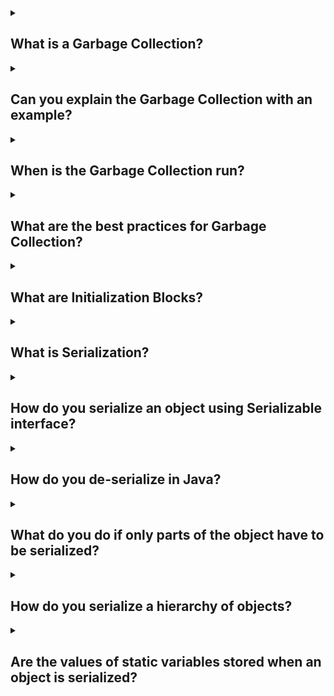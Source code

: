 <details><summary>
	
## What is a Garbage Collection?
</summary>
Garbage collection in Java is the process by which Java programs perform automatic memory management. Java programs compile to bytecode that can be run on a Java Virtual Machine. When Java programs run on the JVM, objects are created on the heap, which is a portion of memory dedicated to the program. Eventually, some objects will no longer be needed. The garbage collector finds these unused objects and deletes them to free up memory.
</details>
<details><summary>
	
## Can you explain the Garbage Collection with an example?
</summary>
Let’s say the below method is called from a function.

      void method(){
          Calendar calendar = new GregorianCalendar(2000,10,30);
          System.out.println(calendar);
      }
      
An object of the class GregorianCalendar is created on the heap by the first line of the function with one
reference variable calendar.

After the function ends execution, the reference variable calendar is no longer valid. Hence, there are no
references to the object created in the method.

JVM recognizes this and removes the object from the heap. This is called the Garbage Collection.
</details>
<details><summary>
	
## When is the Garbage Collection run?
</summary>
Garbage collection in Java is run automatically by the Java Virtual Machine (JVM) as needed. The JVM determines when to initiate garbage collection based on certain conditions. These conditions can vary depending on the JVM implementation, but some common triggers include:

- **Memory Pressure:** Garbage collection may be triggered when the JVM detects that the available memory is running low or is close to reaching its limit. This helps to reclaim memory occupied by unreferenced objects and make it available for future allocations.

- **Allocation Failure:** If an allocation request cannot be fulfilled due to insufficient memory, the JVM may trigger garbage collection to free up memory and make room for new object allocations.

- **System Idle:** Garbage collection may be initiated during periods of low system activity or when the application is idle. This minimizes the impact on the application's performance.

It's important to note that the JVM manages the garbage collection process internally, and the exact timing and frequency of garbage collection cycles are determined by the JVM implementation. The JVM employs various garbage collection algorithms and techniques to optimize the collection process and minimize its impact on the application's execution.
</details>
<details><summary>
	
## What are the best practices for Garbage Collection?
</summary>
Programmatically, we can request (remember it’s just a request - Not an order) JVM to run Garbage
Collection by calling System.gc() method.

JVM might throw an OutOfMemoryException when memory is full and no objects on the heap are eligible
for garbage collection.

finalize() method on the objected is run before the object is removed from the heap from the garbage
collector. We recommend not to write any code in finalize();
</details>
<details><summary>
	
## What are Initialization Blocks?
</summary>
In Java, initialization blocks are code blocks that are used to initialize the state of a class or an instance of a class. There are two types of initialization blocks: instance initialization blocks and static initialization blocks.

**1. Instance Initialization Blocks:** These blocks are executed when an instance of a class is created. They are enclosed in curly braces {} and are not associated with any specific method or constructor. Instance initialization blocks are useful when you need to perform complex initialization logic that cannot be handled by instance variables or constructors alone.
Here's an example of an instance initialization block:

        public class MyClass {
            private int x;
            private int y;

            // Instance initialization block
            {
                x = 5;
                y = 10;
                System.out.println("Instance initialization block executed");
            }

            // Rest of the class...
        }

In the above example, the instance initialization block sets the values of x and y to 5 and 10, respectively. It also prints a message when executed.

**2. Static Initialization Blocks:** These blocks are executed when the class is first loaded into memory, before any instance of the class is created. Static initialization blocks are denoted by the static keyword and are also enclosed in curly braces {}. They are often used to initialize static variables or perform other static initialization tasks.
Here's an example of a static initialization block:

        public class MyClass {
            private static int count;

            // Static initialization block
            static {
                count = 0;
                System.out.println("Static initialization block executed");
            }

            // Rest of the class...
        }

In this example, the static initialization block sets the initial value of the count variable to 0 and prints a message when executed.

Both instance and static initialization blocks are executed in the order they appear in the code. If a class has multiple initialization blocks, they are executed from top to bottom.

Initialization blocks provide a way to perform additional initialization logic beyond what can be achieved with constructors and instance/static variables alone. They are particularly useful when you need to initialize variables based on complex calculations, retrieve values from external sources, or perform other initialization tasks that cannot be expressed in a single line of code.
</details>
<details><summary>
	
## What is Serialization?
</summary>
Serialization is the process of converting an object into a format that can be stored or transmitted and later reconstructed to its original form. In the context of Java programming, serialization refers to the mechanism provided by the Java platform to convert objects into a byte stream and vice versa.
</details>
<details><summary>
	
## How do you serialize an object using Serializable interface?
</summary>
To serialize an object in Java using the Serializable interface, you need to follow these steps:

- **Implement the Serializable interface:** Ensure that the class of the object you want to serialize implements the Serializable interface. This is a marker interface with no methods, but its presence indicates that the class can be serialized.

- **Create an output stream:** Create an output stream to which the serialized object will be written. This can be a file output stream, network stream, or any other type of output stream that suits your needs.

- **Create an ObjectOutputStream:** Wrap the output stream with an ObjectOutputStream instance. This class provides the functionality to write objects to the output stream.

- **Call writeObject():** Use the writeObject() method of the ObjectOutputStream to serialize the object. Pass the object you want to serialize as the argument to this method.

- **Close the streams:** Close the ObjectOutputStream and the underlying output stream to ensure proper resource cleanup.

Here's an example that demonstrates the serialization process:

        import java.io.FileOutputStream;
        import java.io.IOException;
        import java.io.ObjectOutputStream;
        import java.io.Serializable;

        public class SerializationExample {
            public static void main(String[] args) {
                // Create an object to serialize
                Student student = new Student("John", 20);

                try {
                    // Create an output stream
                    FileOutputStream fileOut = new FileOutputStream("student.ser");

                    // Create an ObjectOutputStream
                    ObjectOutputStream out = new ObjectOutputStream(fileOut);

                    // Serialize the object
                    out.writeObject(student);

                    // Close the streams
                    out.close();
                    fileOut.close();

                    System.out.println("Object serialized successfully.");
                } catch (IOException e) {
                    e.printStackTrace();
                }
            }
        }

        class Student implements Serializable {
            private String name;
            private int age;

            public Student(String name, int age) {
                this.name = name;
                this.age = age;
            }

            // Getters and setters...
        }

In this example, the Student class implements the Serializable interface. An instance of the Student class is created and then serialized using the ObjectOutputStream by calling the writeObject() method. The serialized object is written to a file named "student.ser" using a FileOutputStream.

It's important to note that not all objects can be serialized. Certain types of objects, such as those with non-serializable fields or objects of classes that explicitly prevent serialization, will throw a NotSerializableException at runtime if an attempt is made to serialize them.
</details>
<details><summary>
	
## How do you de-serialize in Java?
</summary>
In Java, deserialization is the process of converting an object from its serialized form (such as a byte stream or a file) back into an object that can be used within the Java program. To deserialize an object, you can follow these steps:

Ensure that the class of the object being deserialized is available in the classpath. The class should have the same structure and field names as when it was serialized.

Create an instance of the ObjectInputStream class, passing an appropriate InputStream as a parameter. This input stream can be a FileInputStream, a ByteArrayInputStream, or any other stream that provides the serialized data.

            FileInputStream fileIn = new FileInputStream("serializedObject.ser");
            ObjectInputStream in = new ObjectInputStream(fileIn);

Use the readObject() method of the ObjectInputStream class to read the serialized object. This method returns an Object reference, so you'll need to cast it to the appropriate class.

            MyClass deserializedObject = (MyClass) in.readObject();

Close the ObjectInputStream to release any system resources associated with it.

            in.close();

After these steps, you will have the deserialized object, and you can use it in your Java program as needed.

It's worth noting that deserialization can potentially be unsafe if you are deserializing data from an untrusted source. Malicious objects or code could be injected through a manipulated serialized form. Therefore, it's important to exercise caution when deserializing objects, especially when the serialized data comes from an untrusted or unknown source.
</details>
<details><summary>
	
## What do you do if only parts of the object have to be serialized?
</summary>
If you only want to serialize specific parts of an object in Java, you can make use of the transient keyword. The transient keyword allows you to exclude certain fields from the serialization process.

Here's a short example:

            import java.io.*;

            class MyClass implements Serializable {
                private int serializedField;
                private transient String nonSerializedField;
                
                public MyClass(int serializedField, String nonSerializedField) {
                    this.serializedField = serializedField;
                    this.nonSerializedField = nonSerializedField;
                }
                
                public int getSerializedField() {
                    return serializedField;
                }
                
                public String getNonSerializedField() {
                    return nonSerializedField;
                }
            }

            public class SerializationExample {
                public static void main(String[] args) {
                    MyClass obj = new MyClass(42, "Not serialized");
                    
                    try {
                        FileOutputStream fileOut = new FileOutputStream("serializedObject.ser");
                        ObjectOutputStream out = new ObjectOutputStream(fileOut);
                        out.writeObject(obj);
                        out.close();
                        fileOut.close();
                        System.out.println("Object serialized successfully.");
                    } catch (IOException e) {
                        e.printStackTrace();
                    }
                }
            }

In this example, the MyClass has two fields: serializedField and nonSerializedField. The serializedField will be serialized because it is not marked as transient, while the nonSerializedField will be excluded from serialization.

When you run the SerializationExample program, it will create a file named "serializedObject.ser" that contains the serialized form of the MyClass object. The file will only include the serialized value of the serializedField, and the nonSerializedField will not be present.

When you deserialize the object, the value of the nonSerializedField will be null because it was not included in the serialization process.
</details>
<details><summary>
	
## How do you serialize a hierarchy of objects?
</summary>
Objects of one class might contain objects of other classes. When serializing and de-serializing, we might
need to serialize and de-serialize entire object chain. All classes that need to be serialized have to
implement the Serializable interface. Otherwise, an exception is thrown. Look at the class below. An
object of class House contains an object of class Wall.

            class House implements Serializable {
                    public House(int number) {
                            super();
                            this.number = number;
                    }
                    Wall wall;
                    int number;
            }

            class Wall{
                    int length;
                    int breadth;
                    int color;
            }

House implements Serializable. However, Wall doesn't implement Serializable. When we try to serialize
an instance of House class, we get the following exception.

Output:
Exception in thread "main" java.io.NotSerializableException:
com.rithus.serialization.Wall
at java.io.ObjectOutputStream.writeObject0(Unknown Source)
at java.io.ObjectOutputStream.defaultWriteFields(Unknown Source)

This is because Wall is not serializable. Two solutions are possible.
1. Make Wall transient. Wall object will not be serialized. This causes the wall object state to be lost.
2. Make Wall implement Serializable. Wall object will also be serialized and the state of wall object
along with the house will be stored.

            class House implements Serializable {
                    public House(int number) {
                            super();
                            this.number = number;
                    }

                    transient Wall wall;
                    int number;
            }

            class Wall implements Serializable {
                    int length;
                    int breadth;
                    int color;
            }

With both these programs, earlier main method would run without throwing an exception.

If you try de-serializing, In Example2, state of wall object is retained whereas in Example1, state of wall
object is lost.
</details>
<details><summary>
	
## Are the values of static variables stored when an object is serialized?
</summary>
No, the values of static variables are not stored when an object is serialized in Java.

Static variables belong to the class itself rather than individual instances of the class. They are not considered part of the state of an object and are not serialized along with the object.

During the serialization process, only the instance variables (non-static fields) are serialized to preserve the state of the object. When the object is deserialized, the static variables will be initialized according to their default values or any explicit initialization in the class definition.

It's important to note that static variables are associated with the class and are shared among all instances of the class, so it wouldn't make sense to store their values on a per-object basis during serialization.
</details>
